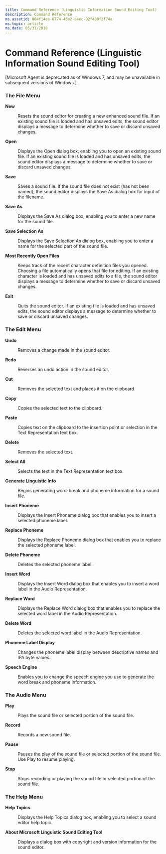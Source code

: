 ```yaml
---
title: Command Reference (Linguistic Information Sound Editing Tool)
description: Command Reference
ms.assetid: 084f14ee-6774-46e2-a4ec-92f480f2f74a
ms.topic: article
ms.date: 05/31/2018
---
```


# Command Reference (Linguistic Information Sound Editing Tool)

\[Microsoft Agent is deprecated as of Windows 7, and may be unavailable in subsequent versions of Windows.\]

### The File Menu

<dl> <dt>

<span id="New"></span><span id="new"></span><span id="NEW"></span>**New**
</dt> <dd>

Resets the sound editor for creating a new enhanced sound file. If an existing sound file is loaded and has unsaved edits, the sound editor displays a message to determine whether to save or discard unsaved changes.

</dd> <dt>

<span id="Open"></span><span id="open"></span><span id="OPEN"></span>**Open**
</dt> <dd>

Displays the Open dialog box, enabling you to open an existing sound file. If an existing sound file is loaded and has unsaved edits, the sound editor displays a message to determine whether to save or discard unsaved changes.

</dd> <dt>

<span id="Save"></span><span id="save"></span><span id="SAVE"></span>**Save**
</dt> <dd>

Saves a sound file. If the sound file does not exist (has not been named), the sound editor displays the Save As dialog box for input of the filename.

</dd> <dt>

<span id="Save_As"></span><span id="save_as"></span><span id="SAVE_AS"></span>**Save As**
</dt> <dd>

Displays the Save As dialog box, enabling you to enter a new name for the sound file.

</dd> <dt>

<span id="Save_Selection_As"></span><span id="save_selection_as"></span><span id="SAVE_SELECTION_AS"></span>**Save Selection As**
</dt> <dd>

Displays the Save Selection As dialog box, enabling you to enter a name for the selected part of the sound file.

</dd> <dt>

<span id="Most_Recently_Open_Files"></span><span id="most_recently_open_files"></span><span id="MOST_RECENTLY_OPEN_FILES"></span>**Most Recently Open Files**
</dt> <dd>

Keeps track of the recent character definition files you opened. Choosing a file automatically opens that file for editing. If an existing character is loaded and has unsaved edits to a file, the sound editor displays a message to determine whether to save or discard unsaved changes.

</dd> <dt>

<span id="Exit"></span><span id="exit"></span><span id="EXIT"></span>**Exit**
</dt> <dd>

Quits the sound editor. If an existing file is loaded and has unsaved edits, the sound editor displays a message to determine whether to save or discard unsaved changes.

</dd> </dl>

### The Edit Menu

<dl> <dt>

<span id="Undo"></span><span id="undo"></span><span id="UNDO"></span>**Undo**
</dt> <dd>

Removes a change made in the sound editor.

</dd> <dt>

<span id="Redo"></span><span id="redo"></span><span id="REDO"></span>**Redo**
</dt> <dd>

Reverses an undo action in the sound editor.

</dd> <dt>

<span id="Cut"></span><span id="cut"></span><span id="CUT"></span>**Cut**
</dt> <dd>

Removes the selected text and places it on the clipboard.

</dd> <dt>

<span id="Copy"></span><span id="copy"></span><span id="COPY"></span>**Copy**
</dt> <dd>

Copies the selected text to the clipboard.

</dd> <dt>

<span id="Paste"></span><span id="paste"></span><span id="PASTE"></span>**Paste**
</dt> <dd>

Copies text on the clipboard to the insertion point or selection in the Text Representation text box.

</dd> <dt>

<span id="Delete"></span><span id="delete"></span><span id="DELETE"></span>**Delete**
</dt> <dd>

Removes the selected text.

</dd> <dt>

<span id="Select_All"></span><span id="select_all"></span><span id="SELECT_ALL"></span>**Select All**
</dt> <dd>

Selects the text in the Text Representation text box.

</dd> <dt>

<span id="Generate_Linguistic_Info"></span><span id="generate_linguistic_info"></span><span id="GENERATE_LINGUISTIC_INFO"></span>**Generate Linguistic Info**
</dt> <dd>

Begins generating word-break and phoneme information for a sound file.

</dd> <dt>

<span id="Insert_Phoneme"></span><span id="insert_phoneme"></span><span id="INSERT_PHONEME"></span>**Insert Phoneme**
</dt> <dd>

Displays the Insert Phoneme dialog box that enables you to insert a selected phoneme label.

</dd> <dt>

<span id="Replace_Phoneme"></span><span id="replace_phoneme"></span><span id="REPLACE_PHONEME"></span>**Replace Phoneme**
</dt> <dd>

Displays the Replace Phoneme dialog box that enables you to replace the selected phoneme label.

</dd> <dt>

<span id="Delete_Phoneme"></span><span id="delete_phoneme"></span><span id="DELETE_PHONEME"></span>**Delete Phoneme**
</dt> <dd>

Deletes the selected phoneme label.

</dd> <dt>

<span id="Insert_Word"></span><span id="insert_word"></span><span id="INSERT_WORD"></span>**Insert Word**
</dt> <dd>

Displays the Insert Word dialog box that enables you to insert a word label in the Audio Representation.

</dd> <dt>

<span id="Replace_Word"></span><span id="replace_word"></span><span id="REPLACE_WORD"></span>**Replace Word**
</dt> <dd>

Displays the Replace Word dialog box that enables you to replace the selected word label in the Audio Representation.

</dd> <dt>

<span id="Delete_Word"></span><span id="delete_word"></span><span id="DELETE_WORD"></span>**Delete Word**
</dt> <dd>

Deletes the selected word label in the Audio Representation.

</dd> <dt>

<span id="Phoneme_Label_Display"></span><span id="phoneme_label_display"></span><span id="PHONEME_LABEL_DISPLAY"></span>**Phoneme Label Display**
</dt> <dd>

Changes the phoneme label display between descriptive names and IPA byte values.

</dd> <dt>

<span id="Speech_Engine"></span><span id="speech_engine"></span><span id="SPEECH_ENGINE"></span>**Speech Engine**
</dt> <dd>

Enables you to change the speech engine you use to generate the word break and phoneme information.

</dd> </dl>

### The Audio Menu

<dl> <dt>

<span id="Play"></span><span id="play"></span><span id="PLAY"></span>**Play**
</dt> <dd>

Plays the sound file or selected portion of the sound file.

</dd> <dt>

<span id="Record"></span><span id="record"></span><span id="RECORD"></span>**Record**
</dt> <dd>

Records a new sound file.

</dd> <dt>

<span id="Pause"></span><span id="pause"></span><span id="PAUSE"></span>**Pause**
</dt> <dd>

Pauses the play of the sound file or selected portion of the sound file. Use Play to resume playing.

</dd> <dt>

<span id="Stop"></span><span id="stop"></span><span id="STOP"></span>**Stop**
</dt> <dd>

Stops recording or playing the sound file or selected portion of the sound file.

</dd> </dl>

### The Help Menu

<dl> <dt>

<span id="Help_Topics"></span><span id="help_topics"></span><span id="HELP_TOPICS"></span>**Help Topics**
</dt> <dd>

Displays the Help Topics dialog box, enabling you to select a sound editor help topic.

</dd> <dt>

<span id="About_Microsoft_Linguistic_Sound_Editing_Tool"></span><span id="about_microsoft_linguistic_sound_editing_tool"></span><span id="ABOUT_MICROSOFT_LINGUISTIC_SOUND_EDITING_TOOL"></span>**About Microsoft Linguistic Sound Editing Tool**
</dt> <dd>

Displays a dialog box with copyright and version information for the sound editor.

</dd> </dl>

 

 




